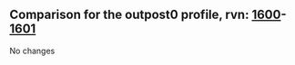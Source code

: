 ## Comparison for the outpost0 profile, rvn: [1600](https://github.com/PRO100KatYT/FortniteProfileRevisions/tree/main/profiles/outpost0/1600%20outpost0.json)-[1601](https://github.com/PRO100KatYT/FortniteProfileRevisions/tree/main/profiles/outpost0/1601%20outpost0.json)

No changes
